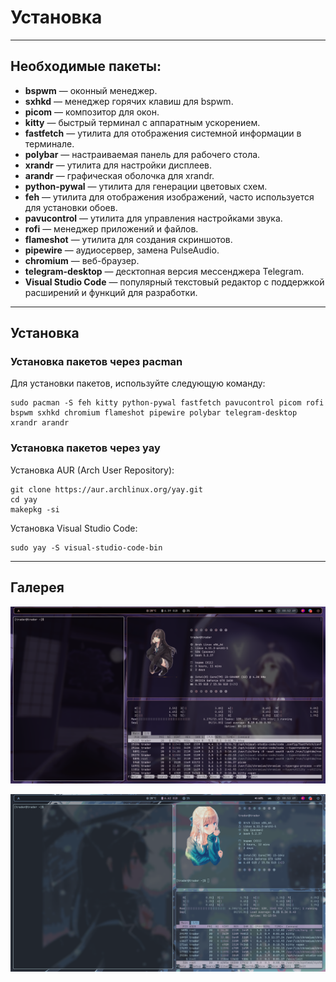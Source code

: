 # Установка
___

## Необходимые пакеты:

- **bspwm** — оконный менеджер.
- **sxhkd** — менеджер горячих клавиш для bspwm.
- **picom** — композитор для окон.
- **kitty** — быстрый терминал с аппаратным ускорением.
- **fastfetch** — утилита для отображения системной информации в терминале.
- **polybar** — настраиваемая панель для рабочего стола.
- **xrandr** — утилита для настройки дисплеев.
- **arandr** — графическая оболочка для xrandr.
- **python-pywal** — утилита для генерации цветовых схем.
- **feh** — утилита для отображения изображений, часто используется для установки обоев.
- **pavucontrol** — утилита для управления настройками звука.
- **rofi** — менеджер приложений и файлов.
- **flameshot** — утилита для создания скриншотов.
- **pipewire** — аудиосервер, замена PulseAudio.
- **chromium** — веб-браузер.
- **telegram-desktop** — десктопная версия мессенджера Telegram.
- **Visual Studio Code** — популярный текстовый редактор с поддержкой расширений и функций для разработки.
___


## Установка

### Установка пакетов через pacman

Для установки пакетов, используйте следующую команду:

```
sudo pacman -S feh kitty python-pywal fastfetch pavucontrol picom rofi bspwm sxhkd chromium flameshot pipewire polybar telegram-desktop xrandr arandr
```

### Установка пакетов через yay

Установка AUR (Arch User Repository):

```
git clone https://aur.archlinux.org/yay.git
cd yay
makepkg -si
```

Установка Visual Studio Code:

```
sudo yay -S visual-studio-code-bin
```
___


## Галерея

![Картинка 1](./readme_img/img1.png)

![Картинка 2](./readme_img/img2.png)